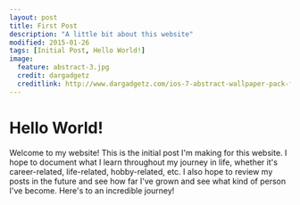 ```yaml
---
layout: post
title: First Post
description: "A little bit about this website"
modified: 2015-01-26
tags: [Initial Post, Hello World!]
image:
  feature: abstract-3.jpg
  credit: dargadgetz
  creditlink: http://www.dargadgetz.com/ios-7-abstract-wallpaper-pack-for-iphone-5-and-ipod-touch-retina/
---
```



# Hello World!

Welcome to my website! This is the initial post I'm making for this website. 
I hope to document what I learn throughout my journey in life, whether it's career-related, life-related, hobby-related, etc.
I also hope to review my posts in the future and see how far I've grown and see what kind of person I've become. 
Here's to an incredible journey!

